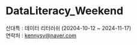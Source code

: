 # DataLiteracy_Weekend
산대특 : 데이터 리터러쉬 (20204-10-12 ~ 2024-11-17)     
연락처 : kennysy@naver.com     

